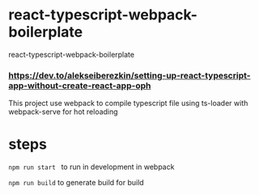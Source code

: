 # react-typescript-webpack-boilerplate
react-typescript-webpack-boilerplate


### https://dev.to/alekseiberezkin/setting-up-react-typescript-app-without-create-react-app-oph


This project use webpack to compile typescript file using ts-loader with webpack-serve for hot reloading

# steps

```npm run start ``` to run in development in webpack

```npm run build``` to generate build for build
